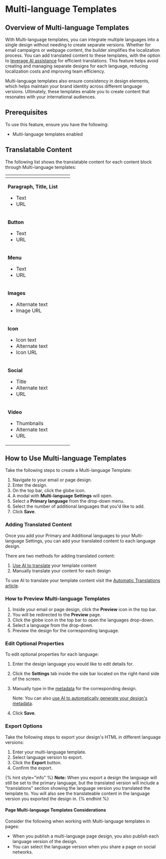 # Multi-language Templates

## Overview of Multi-language Templates

With Multi-language templates, you can integrate multiple languages into a single design without needing to create separate versions. Whether for email campaigns or webpage content, the builder simplifies the localization process. You can add translated content to these templates, with the option to [leverage AI assistance](../ai-tools-for-content-creation/automatic-translations.md) for efficient translations. This feature helps avoid creating and managing separate designs for each language, reducing localization costs and improving team efficiency.

Multi-language templates also ensure consistency in design elements, which helps maintain your brand identity across different language versions. Ultimately, these templates enable you to create content that resonates with your international audiences.

## Prerequisites

To use this feature, ensure you have the following:

* Multi-language templates enabled

## Translatable Content

The following list shows the translatable content for each content block through Multi-language templates:

<table data-view="cards"><thead><tr><th></th><th></th><th></th></tr></thead><tbody><tr><td><p><strong>Paragraph, Title, List</strong></p><ul><li>Text</li><li>URL</li></ul></td><td></td><td></td></tr><tr><td><p><strong>Button</strong></p><ul><li>Text</li><li>URL</li></ul></td><td></td><td></td></tr><tr><td><p><strong>Menu</strong></p><ul><li>Text</li><li>URL</li></ul></td><td></td><td></td></tr><tr><td><p><strong>Images</strong></p><ul><li>Alternate text</li><li>Image URL</li></ul></td><td></td><td></td></tr><tr><td><p><strong>Icon</strong></p><ul><li>Icon text</li><li>Alternate text</li><li>Icon URL</li></ul></td><td></td><td></td></tr><tr><td><p><strong>Social</strong></p><ul><li>Title</li><li>Alternate text</li><li>URL</li></ul></td><td></td><td></td></tr><tr><td><p><strong>Video</strong></p><ul><li>Thumbnails</li><li>Alternate text</li><li>URL</li></ul></td><td></td><td></td></tr></tbody></table>

## How to Use Multi-language Templates

Take the following steps to create a Multi-language Template:

1. Navigate to your email or page design.
2. Enter the design.
3. On the top bar, click the globe icon.
4. A modal with **Multi-language Settings** will open.
5. Select a **Primary language** from the drop-down menu.
6. Select the number of additional languages that you'd like to add.
7. Click **Save**.

### **Adding Translated Content**

Once you add your Primary and Additional languages to your Multi-language Settings, you can add your translated content to each language design.&#x20;

There are two methods for adding translated content:

1. [Use AI to translate](../ai-tools-for-content-creation/automatic-translations.md) your template content
2. Manually translate your content for each design

To use AI to translate your template content visit the [Automatic Translations article](../ai-tools-for-content-creation/automatic-translations.md).

### How to Preview Multi-language Templates

1. Inside your email or page design, click the **Preview** icon in the top bar.
2. You will be redirected to the **Preview** page.
3. Click the globe icon in the top bar to open the languages drop-down.
4. Select a language from the drop-down.
5. Preview the design for the corresponding language.

### Edit Optional Properties

To edit optional properties for each language:

1. Enter the design language you would like to edit details for.
2. Click the **Settings** tab inside the side bar located on the right-hand side of the screen.
3.  Manually type in the [metadata](../ai-tools-for-content-creation/ai-generated-metadata.md) for the corresponding design.

    Note: You can also [use AI to automatically generate your design's metadata](../ai-tools-for-content-creation/ai-generated-metadata.md).
4. Click **Save**.

### Export Options

Take the following steps to export your design's HTML in different language versions:

1. Enter your multi-language template.
2. Select language version to export.
3. Click the **Export** button.
4. Confirm the export.

{% hint style="info" %}
**Note:** When you export a design the language will still be set to the primary language, but the translated version will include a "translations" section showing the language version you translated the template to. You will also see the translateable content in the language version you exported the design in.
{% endhint %}

#### Page Multi-language Templates Considerations

Consider the following when working with Multi-language templates in pages:

* When you publish a multi-language page design, you also publish each language version of the design.
* You can select the language version when you share a page on social networks.
